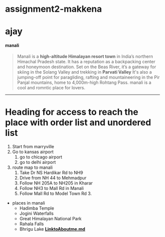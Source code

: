 # assignment2-makkena
# ajay
#### manali

>Manali is a **high-altitude Himalayan resort town** in India’s northern Himachal Pradesh state. It has a reputation as a backpacking center and honeymoon destination.
 Set on the Beas River, it’s a gateway for skiing in the Solang Valley and trekking in **Parvati Valley** It's also a jumping-off point for paragliding, rafting and mountaineering in the Pir Panjal mountains, home to 4,000m-high Rohtang Pass. manali is a cool and romntic place for lovers.

 ----
 # Heading for access to reach the place with order list and unordered list
 1. Start from marryville
 2. Go to kansas airport
    1. go to chicago airport
    2. go to delhi airport 
3. route map to manali
    1. Take Dr NS Hardikar Rd to NH9
    2. Drive from NH 44 to Mehmadpur
    3. Follow NH 205A to NH205 in Kharar
    4. Follow NH3 to Mall Rd in Manali
    5. Follow Mall Rd to Model Town Rd 3.    
* places in manali
    * Hadimba Temple
    * Jogini Waterfalls
    * Great Himalayan National Park
    * Rahala Falls
    * Bhrigu Lake 
 **[LinktoAboutme.md](Aboutme.md)**   
